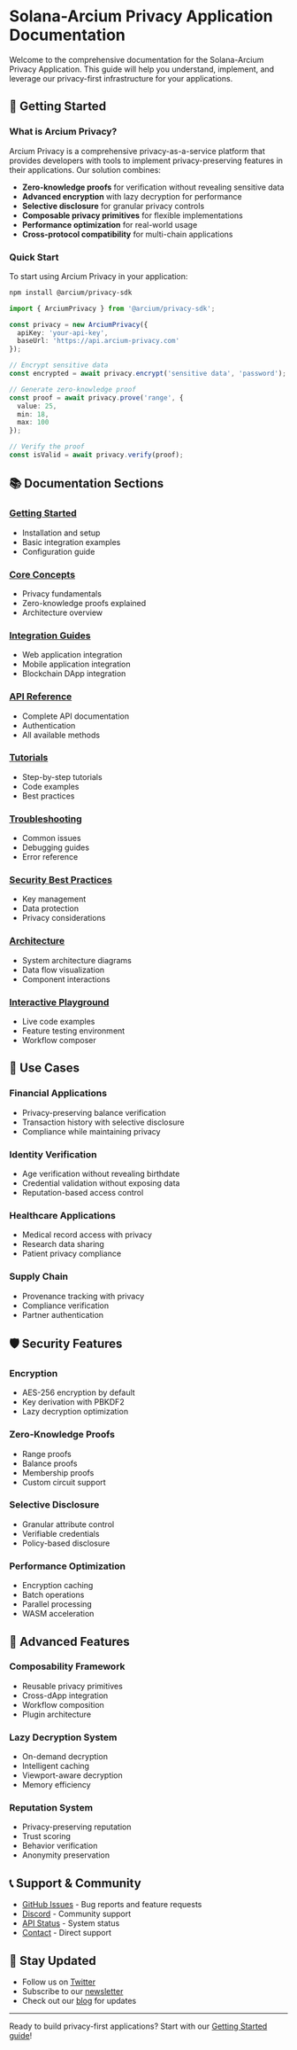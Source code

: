 # Solana-Arcium Privacy Application Documentation

Welcome to the comprehensive documentation for the Solana-Arcium Privacy Application. This guide will help you understand, implement, and leverage our privacy-first infrastructure for your applications.

## 🚀 Getting Started

### What is Arcium Privacy?
Arcium Privacy is a comprehensive privacy-as-a-service platform that provides developers with tools to implement privacy-preserving features in their applications. Our solution combines:

- **Zero-knowledge proofs** for verification without revealing sensitive data
- **Advanced encryption** with lazy decryption for performance
- **Selective disclosure** for granular privacy controls
- **Composable privacy primitives** for flexible implementations
- **Performance optimization** for real-world usage
- **Cross-protocol compatibility** for multi-chain applications

### Quick Start
To start using Arcium Privacy in your application:

```bash
npm install @arcium/privacy-sdk
```

```typescript
import { ArciumPrivacy } from '@arcium/privacy-sdk';

const privacy = new ArciumPrivacy({
  apiKey: 'your-api-key',
  baseUrl: 'https://api.arcium-privacy.com'
});

// Encrypt sensitive data
const encrypted = await privacy.encrypt('sensitive data', 'password');

// Generate zero-knowledge proof
const proof = await privacy.prove('range', { 
  value: 25, 
  min: 18, 
  max: 100 
});

// Verify the proof
const isValid = await privacy.verify(proof);
```

## 📚 Documentation Sections

### [Getting Started](./getting-started.md)
- Installation and setup
- Basic integration examples
- Configuration guide

### [Core Concepts](./core-concepts.md)
- Privacy fundamentals
- Zero-knowledge proofs explained
- Architecture overview

### [Integration Guides](./integration-guides.md)
- Web application integration
- Mobile application integration
- Blockchain DApp integration

### [API Reference](./api-reference.md)
- Complete API documentation
- Authentication
- All available methods

### [Tutorials](./tutorials.md)
- Step-by-step tutorials
- Code examples
- Best practices

### [Troubleshooting](./troubleshooting.md)
- Common issues
- Debugging guides
- Error reference

### [Security Best Practices](./security-best-practices.md)
- Key management
- Data protection
- Privacy considerations

### [Architecture](./architecture.md)
- System architecture diagrams
- Data flow visualization
- Component interactions

### [Interactive Playground](./playground.md)
- Live code examples
- Feature testing environment
- Workflow composer

## 🎯 Use Cases

### Financial Applications
- Privacy-preserving balance verification
- Transaction history with selective disclosure
- Compliance while maintaining privacy

### Identity Verification
- Age verification without revealing birthdate
- Credential validation without exposing data
- Reputation-based access control

### Healthcare Applications
- Medical record access with privacy
- Research data sharing
- Patient privacy compliance

### Supply Chain
- Provenance tracking with privacy
- Compliance verification
- Partner authentication

## 🛡️ Security Features

### Encryption
- AES-256 encryption by default
- Key derivation with PBKDF2
- Lazy decryption optimization

### Zero-Knowledge Proofs
- Range proofs
- Balance proofs
- Membership proofs
- Custom circuit support

### Selective Disclosure
- Granular attribute control
- Verifiable credentials
- Policy-based disclosure

### Performance Optimization
- Encryption caching
- Batch operations
- Parallel processing
- WASM acceleration

## 🚀 Advanced Features

### Composability Framework
- Reusable privacy primitives
- Cross-dApp integration
- Workflow composition
- Plugin architecture

### Lazy Decryption System
- On-demand decryption
- Intelligent caching
- Viewport-aware decryption
- Memory efficiency

### Reputation System
- Privacy-preserving reputation
- Trust scoring
- Behavior verification
- Anonymity preservation

## 📞 Support & Community

- [GitHub Issues](https://github.com/arcium/privacy/issues) - Bug reports and feature requests
- [Discord](https://discord.gg/arcium) - Community support
- [API Status](https://status.arcium-privacy.com) - System status
- [Contact](mailto:support@arcium-privacy.com) - Direct support

## 🔄 Stay Updated

- Follow us on [Twitter](https://twitter.com/arcium_privacy)
- Subscribe to our [newsletter](https://arcium-privacy.com/newsletter)
- Check out our [blog](https://arcium-privacy.com/blog) for updates

---

Ready to build privacy-first applications? Start with our [Getting Started guide](./getting-started.md)!